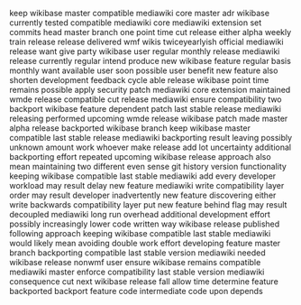 keep wikibase master compatible mediawiki core master adr wikibase currently tested compatible mediawiki core mediawiki extension set commits head master branch one point time cut release either alpha weekly train release release delivered wmf wikis twiceyearlyish official mediawiki release want give party wikibase user regular monthly release mediawiki release currently regular intend produce new wikibase feature regular basis monthly want available user soon possible user benefit new feature also shorten development feedback cycle able release wikibase point time remains possible apply security patch mediawiki core extension maintained wmde release compatible cut release mediawiki ensure compatibility two backport wikibase feature dependent patch last stable release mediawiki releasing performed upcoming wmde release wikibase patch made master alpha release backported wikibase branch keep wikibase master compatible last stable release mediawiki backporting result leaving possibly unknown amount work whoever make release add lot uncertainty additional backporting effort repeated upcoming wikibase release approach also mean maintaining two different even sense git history version functionality keeping wikibase compatible last stable mediawiki add every developer workload may result delay new feature mediawiki write compatibility layer order may result developer inadvertently new feature discovering either write backwards compatibility layer put new feature behind flag may result decoupled mediawiki long run overhead additional development effort possibly increasingly lower code written way wikibase release published following approach keeping wikibase compatible last stable mediawiki would likely mean avoiding double work effort developing feature master branch backporting compatible last stable version mediawiki needed wikibase release nonwmf user ensure wikibase remains compatible mediawiki master enforce compatibility last stable version mediawiki consequence cut next wikibase release fall allow time determine feature backported backport feature code intermediate code upon depends